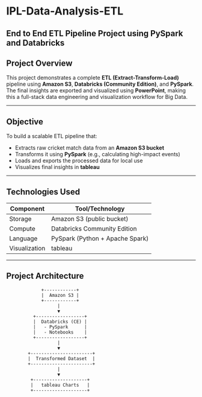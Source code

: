 # IPL-Data-Analysis-ETL
## End to End ETL Pipeline Project using PySpark and Databricks

##  Project Overview

This project demonstrates a complete **ETL (Extract-Transform-Load)** pipeline using **Amazon S3**, **Databricks (Community Edition)**, and **PySpark**. The final insights are exported and visualized using **PowerPoint**, making this a full-stack data engineering and visualization workflow for Big Data.

---

##  Objective

To build a scalable ETL pipeline that:
- Extracts raw cricket match data from an **Amazon S3 bucket**
- Transforms it using **PySpark** (e.g., calculating high-impact events)
- Loads and exports the processed data for local use
- Visualizes final insights in **tableau**

---

##  Technologies Used

| Component | Tool/Technology |
|----------|----------------|
| Storage  | Amazon S3 (public bucket) |
| Compute  | Databricks Community Edition |
| Language | PySpark (Python + Apache Spark) |
| Visualization |tableau |

---

##  Project Architecture

```plaintext
             +------------+
             |  Amazon S3 |
             +------------+
                   |
                   ▼
          +------------------+
          |  Databricks (CE) |
          |   - PySpark      |
          |   - Notebooks    |
          +------------------+
                   |
                   ▼
        +-----------------------+
        |  Transformed Dataset  |
        +-----------------------+
                   |
                   ▼
         +--------------------+
         |   tableau Charts   |
         +--------------------+
